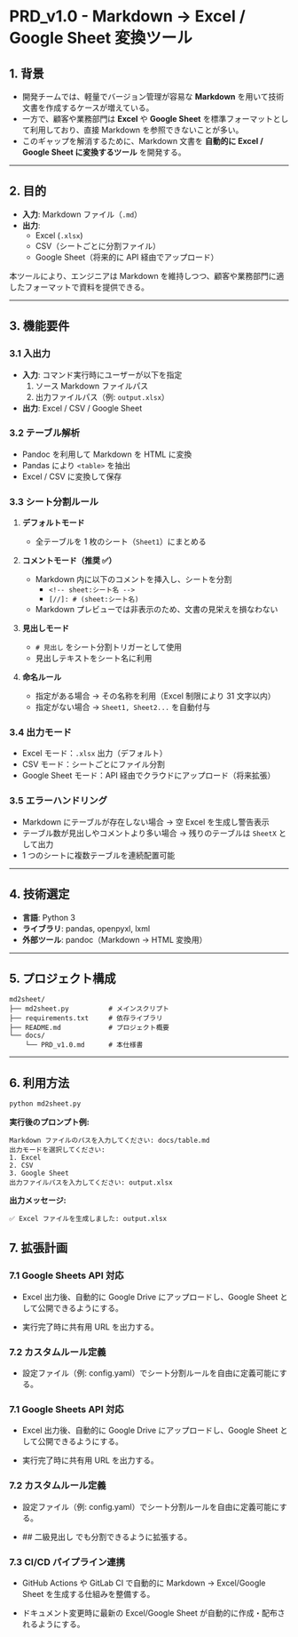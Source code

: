 # PRD_v1.0 - Markdown → Excel / Google Sheet 変換ツール

## 1. 背景
- 開発チームでは、軽量でバージョン管理が容易な **Markdown** を用いて技術文書を作成するケースが増えている。  
- 一方で、顧客や業務部門は **Excel** や **Google Sheet** を標準フォーマットとして利用しており、直接 Markdown を参照できないことが多い。  
- このギャップを解消するために、Markdown 文書を **自動的に Excel / Google Sheet に変換するツール** を開発する。  

---

## 2. 目的
- **入力**: Markdown ファイル（`.md`）  
- **出力**:  
  - Excel (`.xlsx`)  
  - CSV（シートごとに分割ファイル）  
  - Google Sheet（将来的に API 経由でアップロード）  

本ツールにより、エンジニアは Markdown を維持しつつ、顧客や業務部門に適したフォーマットで資料を提供できる。  

---

## 3. 機能要件

### 3.1 入出力
- **入力**: コマンド実行時にユーザーが以下を指定  
  1. ソース Markdown ファイルパス  
  2. 出力ファイルパス（例: `output.xlsx`）  
- **出力**: Excel / CSV / Google Sheet  

### 3.2 テーブル解析
- Pandoc を利用して Markdown を HTML に変換  
- Pandas により `<table>` を抽出  
- Excel / CSV に変換して保存  

### 3.3 シート分割ルール
1. **デフォルトモード**  
   - 全テーブルを 1 枚のシート（`Sheet1`）にまとめる  

2. **コメントモード（推奨 ✅）**  
   - Markdown 内に以下のコメントを挿入し、シートを分割  
     - `<!-- sheet:シート名 -->`  
     - `[//]: # (sheet:シート名)`  
   - Markdown プレビューでは非表示のため、文書の見栄えを損なわない  

3. **見出しモード**  
   - `# 見出し` をシート分割トリガーとして使用  
   - 見出しテキストをシート名に利用  

4. **命名ルール**  
   - 指定がある場合 → その名称を利用（Excel 制限により 31 文字以内）  
   - 指定がない場合 → `Sheet1, Sheet2...` を自動付与  

### 3.4 出力モード
- Excel モード：`.xlsx` 出力（デフォルト）  
- CSV モード：シートごとにファイル分割  
- Google Sheet モード：API 経由でクラウドにアップロード（将来拡張）  

### 3.5 エラーハンドリング
- Markdown にテーブルが存在しない場合 → 空 Excel を生成し警告表示  
- テーブル数が見出しやコメントより多い場合 → 残りのテーブルは `SheetX` として出力  
- 1 つのシートに複数テーブルを連続配置可能  

---

## 4. 技術選定
- **言語**: Python 3  
- **ライブラリ**: pandas, openpyxl, lxml  
- **外部ツール**: pandoc（Markdown → HTML 変換用）  

---

## 5. プロジェクト構成
```plaintext
md2sheet/
├── md2sheet.py          # メインスクリプト
├── requirements.txt     # 依存ライブラリ
├── README.md            # プロジェクト概要
└── docs/
    └── PRD_v1.0.md      # 本仕様書
```
---
## 6. 利用方法

```bash
python md2sheet.py
```
**実行後のプロンプト例:**
```plaintext
Markdown ファイルのパスを入力してください: docs/table.md
出力モードを選択してください:
1. Excel
2. CSV
3. Google Sheet
出力ファイルパスを入力してください: output.xlsx
```

**出力メッセージ:**
```plaintext
✅ Excel ファイルを生成しました: output.xlsx
```
## 7. 拡張計画
### 7.1 Google Sheets API 対応
+ Excel 出力後、自動的に Google Drive にアップロードし、Google Sheet として公開できるようにする。

+ 実行完了時に共有用 URL を出力する。

### 7.2 カスタムルール定義
+ 設定ファイル（例: config.yaml）でシート分割ルールを自由に定義可能にする。

### 7.1 Google Sheets API 対応

+ Excel 出力後、自動的に Google Drive にアップロードし、Google Sheet として公開できるようにする。

+ 実行完了時に共有用 URL を出力する。

### 7.2 カスタムルール定義

+ 設定ファイル（例: config.yaml）でシート分割ルールを自由に定義可能にする。

+ \## 二級見出し でも分割できるように拡張する。

### 7.3 CI/CD パイプライン連携

+ GitHub Actions や GitLab CI で自動的に Markdown → Excel/Google Sheet を生成する仕組みを整備する。

+ ドキュメント変更時に最新の Excel/Google Sheet が自動的に作成・配布されるようにする。 